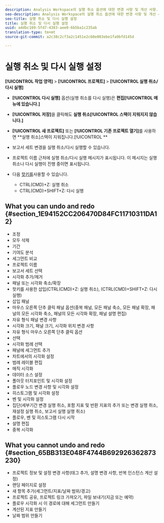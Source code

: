 ```yaml
---
description: Analysis Workspace의 실행 취소 옵션에 대한 변경 사항 및 개선 사항.
seo-description: Analysis Workspace의 실행 취소 옵션에 대한 변경 사항 및 개선 사항.
seo-title: 실행 취소 및 다시 실행 설정
title: 실행 취소 및 다시 실행 설정
uuid: a4dbc169-5fd7-4383-aee0-6b5ba1c235ab
translation-type: tm+mt
source-git-commit: a2c38c2cf3a2c1451e2c60e003ebe1fa9bfd145d

---
```



# 실행 취소 및 다시 실행 설정

**[!UICONTROL 작업 영역]** &gt; **[!UICONTROL 프로젝트]** &gt; **[!UICONTROL 실행 취소/다시 실행]**

* **[!UICONTROL 다시 실행]** 옵션(실행 취소를 다시 실행)은 **편집[!UICONTROL 메뉴에 있습니다.]**

* **[!UICONTROL 저장]**&#x200B;을 클릭해도 **실행 취소[!UICONTROL 스택이 지워지지 않습니다.]**

* **[!UICONTROL 새 프로젝트]** 또는 **[!UICONTROL 기존 프로젝트 열기]**&#x200B;를 사용하면 **실행 취소]스택이 지워집니다.[!UICONTROL **

* 보고서 세트 변경을 실행 취소/다시 실행할 수 있습니다.
* 프로젝트 이름 근처에 실행 취소/다시 실행 메시지가 표시됩니다. 이 메시지는 실행 취소나 다시 실행이 진행 중이면 표시됩니다.
* 다음 [핫키를](../../../analyze/analysis-workspace/build-workspace-project/fa-shortcut-keys.md#concept_9A6356084DBC4D468E265E7A65B3E051)사용할 수 있습니다.

   * CTRL(CMD)+Z: 실행 취소
   * CTRL(CMD)+SHIFT+Z: 다시 실행

## What you can undo and redo {#section_1E94152CC206470D84FC11710311DA12}

* 조정
* 모두 삭제
* 기간
* 기여도 분석
* 세그먼트 비교
* 프로젝트 이름
* 보고서 세트 선택
* 시각화 추가/제거
* 패널 또는 시각화 축소/확장
* 핫키를 사용한 삽입(CTRL(CMD)+Z: 실행 취소), (CTRL(CMD)+SHIFT+Z: 다시 실행)
* 삽입 패널
* 마우스 오른쪽 단추 클릭 패널 옵션(중복 패널, 모든 패널 축소, 모든 패널 확장, 패널의 모든 시각화 축소, 패널의 모든 시각화 확장, 패널 설명 편집)
* 자유 형식 패널 변경 사항
* 시각화 크기, 패널 크기, 시각화 위치 변경 사항
* 자유 형식 마우스 오른쪽 단추 클릭 옵션
* 선택
* 시각화 범례 선택
* 패널에 세그먼트 추가
* 차트에서의 시각화 설정
* 범례 레이블 편집
* 매직 시각화
* 데이터 소스 설정
* 폴아웃 터치포인트 및 시각화 설정
* 플로우 노드 변경 사항 및 시각화 설정
* 히스토그램 및 시각화 설정
* 벤 및 시각화 설정
* 집단(세부기간 변경 실행 취소, 포함 지표 및 반환 지표의 추가 또는 변경 실행 취소, 재설정 실행 취소, 보고서 실행 실행 취소)
* 플로우, 벤 및 히스토그램 다시 시작
* 설명 편집
* 중복 시각화

## What you cannot undo and redo {#section_65BB313E048F4744B692926362873230}

* 프로젝트 정보 및 설정 변경 사항(태그 추가, 설명 변경 사항, 반복 인스턴스 계산 설정)
* 랜딩 페이지로 설정
* 새 항목 추가(세그먼트/지표/날짜 범위/경고)
* 프로젝트 공유, 프로젝트 링크 가져오기, 파일 보내기(지금 또는 예약)
* 플로우 시각화 시 이 경로에 대해 세그먼트 만들기
* 계산된 지표 만들기
* 날짜 범위 만들기

